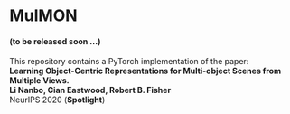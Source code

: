# MulMON

#### (to be released soon ...)

This repository contains a PyTorch implementation of the paper:   
**Learning Object-Centric Representations for Multi-object Scenes from Multiple Views.  
Li Nanbo, Cian Eastwood, Robert B. Fisher**  
NeurIPS 2020 (**Spotlight**)

